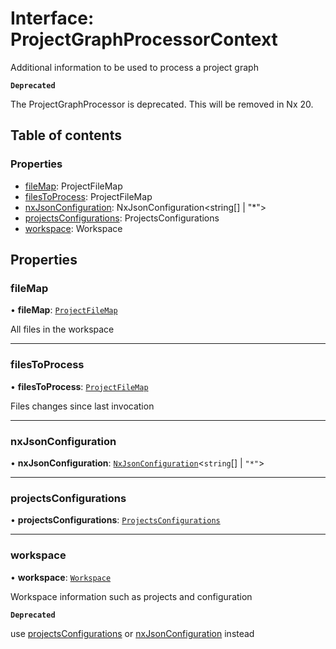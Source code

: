# Interface: ProjectGraphProcessorContext

Additional information to be used to process a project graph

**`Deprecated`**

The ProjectGraphProcessor is deprecated. This will be removed in Nx 20.

## Table of contents

### Properties

- [fileMap](../../devkit/documents/ProjectGraphProcessorContext#filemap): ProjectFileMap
- [filesToProcess](../../devkit/documents/ProjectGraphProcessorContext#filestoprocess): ProjectFileMap
- [nxJsonConfiguration](../../devkit/documents/ProjectGraphProcessorContext#nxjsonconfiguration): NxJsonConfiguration<string[] | "\*">
- [projectsConfigurations](../../devkit/documents/ProjectGraphProcessorContext#projectsconfigurations): ProjectsConfigurations
- [workspace](../../devkit/documents/ProjectGraphProcessorContext#workspace): Workspace

## Properties

### fileMap

• **fileMap**: [`ProjectFileMap`](../../devkit/documents/ProjectFileMap)

All files in the workspace

---

### filesToProcess

• **filesToProcess**: [`ProjectFileMap`](../../devkit/documents/ProjectFileMap)

Files changes since last invocation

---

### nxJsonConfiguration

• **nxJsonConfiguration**: [`NxJsonConfiguration`](../../devkit/documents/NxJsonConfiguration)\<`string`[] \| `"*"`\>

---

### projectsConfigurations

• **projectsConfigurations**: [`ProjectsConfigurations`](../../devkit/documents/ProjectsConfigurations)

---

### workspace

• **workspace**: [`Workspace`](../../devkit/documents/Workspace)

Workspace information such as projects and configuration

**`Deprecated`**

use [projectsConfigurations](../../devkit/documents/ProjectGraphProcessorContext#projectsconfigurations) or [nxJsonConfiguration](../../devkit/documents/ProjectGraphProcessorContext#nxjsonconfiguration) instead

